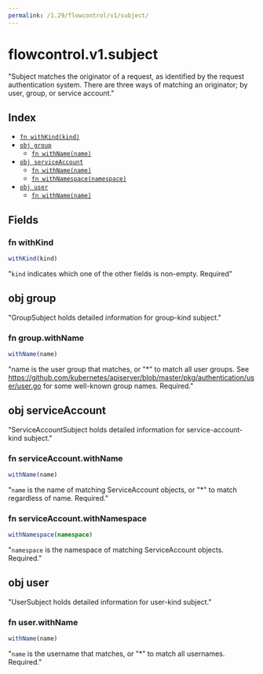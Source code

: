 ```yaml
---
permalink: /1.29/flowcontrol/v1/subject/
---
```


# flowcontrol.v1.subject

"Subject matches the originator of a request, as identified by the request authentication system. There are three ways of matching an originator; by user, group, or service account."

## Index

* [`fn withKind(kind)`](#fn-withkind)
* [`obj group`](#obj-group)
  * [`fn withName(name)`](#fn-groupwithname)
* [`obj serviceAccount`](#obj-serviceaccount)
  * [`fn withName(name)`](#fn-serviceaccountwithname)
  * [`fn withNamespace(namespace)`](#fn-serviceaccountwithnamespace)
* [`obj user`](#obj-user)
  * [`fn withName(name)`](#fn-userwithname)

## Fields

### fn withKind

```ts
withKind(kind)
```

"`kind` indicates which one of the other fields is non-empty. Required"

## obj group

"GroupSubject holds detailed information for group-kind subject."

### fn group.withName

```ts
withName(name)
```

"name is the user group that matches, or \"*\" to match all user groups. See https://github.com/kubernetes/apiserver/blob/master/pkg/authentication/user/user.go for some well-known group names. Required."

## obj serviceAccount

"ServiceAccountSubject holds detailed information for service-account-kind subject."

### fn serviceAccount.withName

```ts
withName(name)
```

"`name` is the name of matching ServiceAccount objects, or \"*\" to match regardless of name. Required."

### fn serviceAccount.withNamespace

```ts
withNamespace(namespace)
```

"`namespace` is the namespace of matching ServiceAccount objects. Required."

## obj user

"UserSubject holds detailed information for user-kind subject."

### fn user.withName

```ts
withName(name)
```

"`name` is the username that matches, or \"*\" to match all usernames. Required."